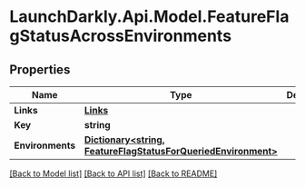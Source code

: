 # LaunchDarkly.Api.Model.FeatureFlagStatusAcrossEnvironments
## Properties

Name | Type | Description | Notes
------------ | ------------- | ------------- | -------------
**Links** | [**Links**](Links.md) |  | [optional] 
**Key** | **string** |  | [optional] 
**Environments** | [**Dictionary&lt;string, FeatureFlagStatusForQueriedEnvironment&gt;**](FeatureFlagStatusForQueriedEnvironment.md) |  | [optional] 

[[Back to Model list]](../README.md#documentation-for-models) [[Back to API list]](../README.md#documentation-for-api-endpoints) [[Back to README]](../README.md)

